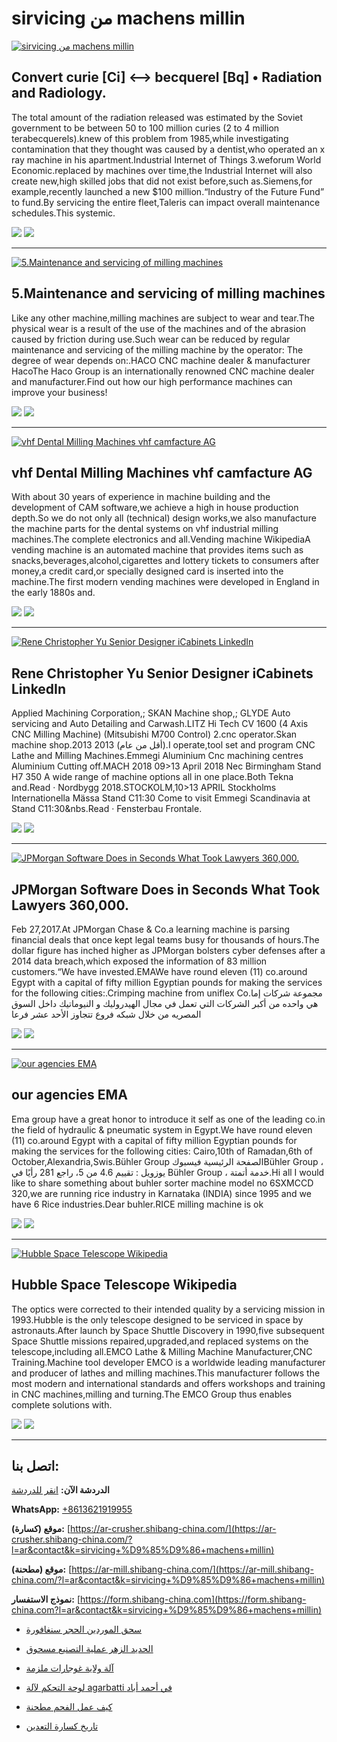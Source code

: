 # sirvicing من machens millin

<a href="https://swt.shibang-china.com/?l=ar&img&k=sirvicing+%D9%85%D9%86+machens+millin" target="_blank">![sirvicing من machens millin](http://static.shibang-china.com/all-800x300/46.jpg)</a>

## Convert curie [Ci] &lt;—&gt; becquerel [Bq] • Radiation and Radiology.
The total amount of the radiation released was estimated by the Soviet government to be between 50 to 100 million curies (2 to 4 million terabecquerels).knew of this problem from 1985,while investigating contamination that they thought was caused by a dentist,who operated an x ray machine in his apartment.Industrial Internet of Things 3.weforum World Economic.replaced by machines over time,the Industrial Internet will also create new,high skilled jobs that did not exist before,such as.Siemens,for example,recently launched a new $100 million.“Industry of the Future Fund” to fund.By servicing the entire fleet,Taleris can impact overall maintenance schedules.This systemic.


<a href="https://whatsapp.shibangsoft.com/WhatsApp.php" target="_blank" title="WhatsApp">![](http://static.shibang-china.com/icon/whatsapp.png)</a> <a href="https://swt.shibang-china.com/?l=ar&icon&k=sirvicing+%D9%85%D9%86+machens+millin" target="_blank">![](http://static.shibang-china.com/icon/chat-ar.png)</a>

---

<a href="https://swt.shibang-china.com/?l=ar&img&k=sirvicing+%D9%85%D9%86+machens+millin" target="_blank">![5.Maintenance and servicing of milling machines](http://static.shibang-china.com/all-800x300/1492.jpg)</a>

## 5.Maintenance and servicing of milling machines
Like any other machine,milling machines are subject to wear and tear.The physical wear is a result of the use of the machines and of the abrasion caused by friction during use.Such wear can be reduced by regular maintenance and servicing of the milling machine by the operator: The degree of wear depends on:.HACO CNC machine dealer &amp; manufacturer HacoThe Haco Group is an internationally renowned CNC machine dealer and manufacturer.Find out how our high performance machines can improve your business!


<a href="https://whatsapp.shibangsoft.com/WhatsApp.php" target="_blank" title="WhatsApp">![](http://static.shibang-china.com/icon/whatsapp.png)</a> <a href="https://swt.shibang-china.com/?l=ar&icon&k=sirvicing+%D9%85%D9%86+machens+millin" target="_blank">![](http://static.shibang-china.com/icon/chat-ar.png)</a>

---

<a href="https://swt.shibang-china.com/?l=ar&img&k=sirvicing+%D9%85%D9%86+machens+millin" target="_blank">![vhf Dental Milling Machines vhf camfacture AG](http://static.shibang-china.com/all-800x300/740.jpg)</a>

## vhf Dental Milling Machines vhf camfacture AG
With about 30 years of experience in machine building and the development of CAM software,we achieve a high in house production depth.So we do not only all (technical) design works,we also manufacture the machine parts for the dental systems on vhf industrial milling machines.The complete electronics and all.Vending machine WikipediaA vending machine is an automated machine that provides items such as snacks,beverages,alcohol,cigarettes and lottery tickets to consumers after money,a credit card,or specially designed card is inserted into the machine.The first modern vending machines were developed in England in the early 1880s and.


<a href="https://whatsapp.shibangsoft.com/WhatsApp.php" target="_blank" title="WhatsApp">![](http://static.shibang-china.com/icon/whatsapp.png)</a> <a href="https://swt.shibang-china.com/?l=ar&icon&k=sirvicing+%D9%85%D9%86+machens+millin" target="_blank">![](http://static.shibang-china.com/icon/chat-ar.png)</a>

---

<a href="https://swt.shibang-china.com/?l=ar&img&k=sirvicing+%D9%85%D9%86+machens+millin" target="_blank">![Rene Christopher Yu Senior Designer iCabinets LinkedIn](http://static.shibang-china.com/all-800x300/1355.jpg)</a>

## Rene Christopher Yu Senior Designer iCabinets LinkedIn
Applied Machining Corporation,; SKAN Machine shop,; GLYDE Auto servicing and Auto Detailing and Carwash.LITZ Hi Tech CV 1600 (4 Axis CNC Milling Machine) (Mitsubishi M700 Control) 2.cnc operator.Skan machine shop.2013 2013 (أقل من عام).I operate,tool set and program CNC Lathe and Milling Machines.Emmegi Aluminium Cnc machining centres Aluminium Cutting off.MACH 2018 09&gt;13 April 2018 Nec Birmingham Stand H7 350 A wide range of machine options all in one place.Both Tekna and.Read &middot; Nordbygg 2018.STOCKOLM,10&gt;13 APRIL Stockholms Internationella Mässa Stand C11:30 Come to visit Emmegi Scandinavia at Stand C11:30&amp;nbs.Read &middot; Fensterbau Frontale.


<a href="https://whatsapp.shibangsoft.com/WhatsApp.php" target="_blank" title="WhatsApp">![](http://static.shibang-china.com/icon/whatsapp.png)</a> <a href="https://swt.shibang-china.com/?l=ar&icon&k=sirvicing+%D9%85%D9%86+machens+millin" target="_blank">![](http://static.shibang-china.com/icon/chat-ar.png)</a>

---

<a href="https://swt.shibang-china.com/?l=ar&img&k=sirvicing+%D9%85%D9%86+machens+millin" target="_blank">![JPMorgan Software Does in Seconds What Took Lawyers 360,000.](http://static.shibang-china.com/all-800x300/320.jpg)</a>

## JPMorgan Software Does in Seconds What Took Lawyers 360,000.
Feb 27,2017.At JPMorgan Chase &amp; Co.a learning machine is parsing financial deals that once kept legal teams busy for thousands of hours.The dollar figure has inched higher as JPMorgan bolsters cyber defenses after a 2014 data breach,which exposed the information of 83 million customers.“We have invested.EMA​We have round eleven (11) co.around Egypt with a capital of fifty million Egyptian pounds for making the services for the following cities:.Crimping machine from uniflex Co.مجموعة شركات إما هي واحده من أكبر الشركات التي تعمل في مجال الهيدروليك و النيوماتيك داخل السوق المصريه من خلال شبكه فروع تتجاوز الأحد عشر فرعا


<a href="https://whatsapp.shibangsoft.com/WhatsApp.php" target="_blank" title="WhatsApp">![](http://static.shibang-china.com/icon/whatsapp.png)</a> <a href="https://swt.shibang-china.com/?l=ar&icon&k=sirvicing+%D9%85%D9%86+machens+millin" target="_blank">![](http://static.shibang-china.com/icon/chat-ar.png)</a>

---

<a href="https://swt.shibang-china.com/?l=ar&img&k=sirvicing+%D9%85%D9%86+machens+millin" target="_blank">![our agencies EMA](http://static.shibang-china.com/all-800x300/497.jpg)</a>

## our agencies EMA
Ema group have a great honor to introduce it self as one of the leading co.in the field of hydraulic &amp; pneumatic system in Egypt.​We have round eleven (11) co.around Egypt with a capital of fifty million Egyptian pounds for making the services for the following cities: Cairo,10th of Ramadan,6th of October,Alexandria,Swis.Bühler Group الصفحة الرئيسية فيسبوكBühler Group ، يوزويل : تقييم 4.6 من 5، راجع 281 رأيًا في Bühler Group ، خدمة أتمتة‏.Hi all I would like to share something about buhler sorter machine model no 6SXMCCD 320,we are running rice industry in Karnataka (INDIA) since 1995 and we have 6 Rice industries.Dear buhler.RICE milling machine is ok


<a href="https://whatsapp.shibangsoft.com/WhatsApp.php" target="_blank" title="WhatsApp">![](http://static.shibang-china.com/icon/whatsapp.png)</a> <a href="https://swt.shibang-china.com/?l=ar&icon&k=sirvicing+%D9%85%D9%86+machens+millin" target="_blank">![](http://static.shibang-china.com/icon/chat-ar.png)</a>

---

<a href="https://swt.shibang-china.com/?l=ar&img&k=sirvicing+%D9%85%D9%86+machens+millin" target="_blank">![Hubble Space Telescope Wikipedia](http://static.shibang-china.com/all-800x300/1043.jpg)</a>

## Hubble Space Telescope Wikipedia
The optics were corrected to their intended quality by a servicing mission in 1993.Hubble is the only telescope designed to be serviced in space by astronauts.After launch by Space Shuttle Discovery in 1990,five subsequent Space Shuttle missions repaired,upgraded,and replaced systems on the telescope,including all.EMCO Lathe &amp; Milling Machine Manufacturer,CNC Training.Machine tool developer EMCO is a worldwide leading manufacturer and producer of lathes and milling machines.This manufacturer follows the most modern and international standards and offers workshops and training in CNC machines,milling and turning.The EMCO Group thus enables complete solutions with.


<a href="https://whatsapp.shibangsoft.com/WhatsApp.php" target="_blank" title="WhatsApp">![](http://static.shibang-china.com/icon/whatsapp.png)</a> <a href="https://swt.shibang-china.com/?l=ar&icon&k=sirvicing+%D9%85%D9%86+machens+millin" target="_blank">![](http://static.shibang-china.com/icon/chat-ar.png)</a>

---
## اتصل بنا:

**الدردشة الآن:** [انقر للدردشة](https://swt.shibang-china.com?l=ar&contact&k=sirvicing+%D9%85%D9%86+machens+millin)

**WhatsApp:**  [+8613621919955](https://whatsapp.shibangsoft.com/WhatsApp.php)

**موقع (كسارة):** [https://ar-crusher.shibang-china.com/](https://ar-crusher.shibang-china.com/?l=ar&contact&k=sirvicing+%D9%85%D9%86+machens+millin)

**موقع (مطحنة):** [https://ar-mill.shibang-china.com/](https://ar-mill.shibang-china.com/?l=ar&contact&k=sirvicing+%D9%85%D9%86+machens+millin)

**نموذج الاستفسار:** [https://form.shibang-china.com](https://form.shibang-china.com?l=ar&contact&k=sirvicing+%D9%85%D9%86+machens+millin)

* [سحق الموردين الحجر سنغافورة](../27/%D8%B3%D8%AD%D9%82%20%D8%A7%D9%84%D9%85%D9%88%D8%B1%D8%AF%D9%8A%D9%86%20%D8%A7%D9%84%D8%AD%D8%AC%D8%B1%20%D8%B3%D9%86%D8%BA%D8%A7%D9%81%D9%88%D8%B1%D8%A9.md)

* [الحديد الزهر عملية التصنيع مسحوق](../27/%D8%A7%D9%84%D8%AD%D8%AF%D9%8A%D8%AF%20%D8%A7%D9%84%D8%B2%D9%87%D8%B1%20%D8%B9%D9%85%D9%84%D9%8A%D8%A9%20%D8%A7%D9%84%D8%AA%D8%B5%D9%86%D9%8A%D8%B9%20%D9%85%D8%B3%D8%AD%D9%88%D9%82.md)

* [آلة ولاية غوجارات ملزمة](../29/%D8%A2%D9%84%D8%A9%20%D9%88%D9%84%D8%A7%D9%8A%D8%A9%20%D8%BA%D9%88%D8%AC%D8%A7%D8%B1%D8%A7%D8%AA%20%D9%85%D9%84%D8%B2%D9%85%D8%A9.md)

* [لوحة التحكم لآلة agarbatti في أحمد أباد](../28/%D9%84%D9%88%D8%AD%D8%A9%20%D8%A7%D9%84%D8%AA%D8%AD%D9%83%D9%85%20%D9%84%D8%A2%D9%84%D8%A9%20agarbatti%20%D9%81%D9%8A%20%D8%A3%D8%AD%D9%85%D8%AF%20%D8%A3%D8%A8%D8%A7%D8%AF.md)

* [كيف عمل الفحم مطحنة](../26/%D9%83%D9%8A%D9%81%20%D8%B9%D9%85%D9%84%20%D8%A7%D9%84%D9%81%D8%AD%D9%85%20%D9%85%D8%B7%D8%AD%D9%86%D8%A9.md)

* [تاريخ كسارة التعدين](../27/%D8%AA%D8%A7%D8%B1%D9%8A%D8%AE%20%D9%83%D8%B3%D8%A7%D8%B1%D8%A9%20%D8%A7%D9%84%D8%AA%D8%B9%D8%AF%D9%8A%D9%86.md)